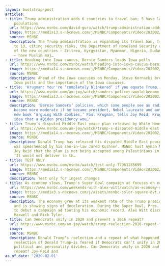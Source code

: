 ```yaml
---
layout: bootstrap-post
articles:
- title: Trump administration adds 6 countries to travel ban; 5 have large Muslim
    populations
  url: https://www.msnbc.com/david-gura/watch/trump-administration-adds-6-countries-to-travel-ban-5-have-large-muslim-populations-77964869542
  image: https://media13.s-nbcnews.com/j/MSNBC/Components/Video/202002/n_gura_travelban_200201_1920x1080.nbcnews-fp-1200-630.jpg
  source: MSNBC
  description: The Trump administration is expanding its travel ban, from 6 countries
    to 13, citing security risks, the Department of Homeland Security announced Friday.  Five
    of the new countries — Eritrea, Kyrgyzstan, Myanmar, Nigeria, Sudan and Tanzania
    — have Muslim maj…
- title: Heading into Iowa caucus, Bernie Sanders leads Iowa polls
  url: https://www.msnbc.com/msnbc/watch/heading-into-iowa-caucus-bernie-sanders-leads-iowa-polls-77962821916
  image: https://media14.s-nbcnews.com/j/MSNBC/Components/Video/202002/n_msnbc_kornacki_200201_1920x1080.nbcnews-fp-1200-630.jpg
  source: MSNBC
  description: Ahead of the Iowa caucuses on Monday, Steve Kornacki breaks down the
    Iowa polls and the importance of the Iowa caucuses.
- title: 'Krugman: You''re ‘completely blinkered’ if you equate Trump, Biden'
  url: https://www.msnbc.com/am-joy/watch/sanders-polices-would-become-moderate-as-president-krugman-says-77962821635
  image: https://media13.s-nbcnews.com/j/MSNBC/Components/Video/202002/n_joy_paulkrugman_200201_1920x1080.nbcnews-fp-1200-630.jpg
  source: MSNBC
  description: 'Bernie Sanders’ policies, which some people see as radical, would
    become more moderate if he became president, Nobel laureate and author of the
    new book ‘Arguing With Zombies,’ Paul Krugman, tells Joy Reid. Krugman adds, ‘The
    idea that a #Biden presidency wou…'
- title: Trump's disputed Middle East peace plan released by White House
  url: https://www.msnbc.com/am-joy/watch/trump-s-disputed-middle-east-peace-plan-released-by-white-house-77962309933
  image: https://media14.s-nbcnews.com/j/MSNBC/Components/Video/202002/n_joy_trumpmiddleeastplan_200201_1920x1080.nbcnews-fp-1200-630.jpg
  source: MSNBC
  description: Donald Trump has released his disputed Middle East peace plan, which
    was spearheaded by his son-in-law Jared Kushner. MSNBC host Ayman Mohyeldin tells
    Joy Reid that the plan is not being accepted among Palestinians in part because,
    ‘It would not deliver to th…
- title: TEST ONLY
  url: https://www.msnbc.com/msnbc/watch/test-only-77961285699
  image: https://media12.s-nbcnews.com/j/MSNBC/Components/Video/202002/n_sedg_test1_2020Feb1_1580591863372.nbcnews-fp-1200-630.jpg
  source: MSNBC
  description: Test only for ingest changes
- title: As economy slows, Trump's Super Bowl campaign ad focuses on economy
  url: https://www.msnbc.com/weekends-with-alex-witt/watch/as-economy-slows-trump-s-super-bowl-campaign-ad-focuses-on-economy-77961285615
  image: https://media3.s-nbcnews.com/j/assets/msnbc-color-square-dvt.nbcnews-fp-1200-630.png
  source: MSNBC
  description: The economy grew at its weakest rate of the Trump presidency in 2019
    and is showing signs of deceleration. During the Super Bowl, Pres. Trump plans
    to debut a campaign ad touting his economic record. Alex Witt discuss with Zerlina
    Maxwell and Rick Tyler.
- title: Can Democrats unify in 2020 and prevent a 2016 repeat?
  url: http://www.msnbc.com/am-joy/watch/trump-reelection-2016-repeat-feared-if-dems-can-t-unify-in-2020-77962309672
  image: 
  source: MSNBC
  description: Donald Trump’s reelection and a repeat of what happened in 2016—the
    reelection of Donald Trump—is feared if Democrats can’t unify in 2020 across various
    political and personality divides. Can Democrats unify in 2020 and prevent a 2016
    repeat? Joy Reid and
as_of_date: '2020-02-01'
---
```


